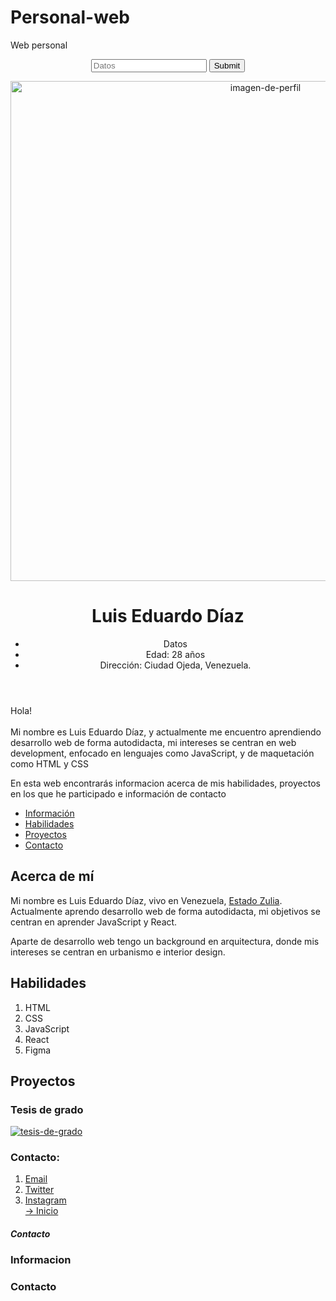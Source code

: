 # Personal-web
Web personal
<!DOCTYPE html>
<html lang="en-US">
  <head>
    <meta charset="UTF-8">
    <title>Portfolio</title>
    <link rel="stylesheet" type="text/css" href="styles.css">
  </head>
  <body>
    <header>
       <section class="boton-principal">
      <form action="url-where-you-want-to-submit-form-data">
        <input type="text" placeholder="Datos" required>
        <button type="submit">Submit</button>
      </form>
    </section>
      <a target="_blank" href="https://www.linkedin.com/in/luiseduardodiazv/"><img class="imagen-de-perfil" src="https://www.notion.so/image/https%3A%2F%2Fs3-us-west-2.amazonaws.com%2Fpublic.notion-static.com%2F42bdc3e0-7c8f-48b8-ba88-8497dcc0b36b%2Fphoto_2020-12-05_14-51-59.jpg?width=180&userId=2df478bb-ed80-4268-838b-761757425b08&cache=v2" width="800px" height="800px" alt="imagen-de-perfil"></a>
      <h1 class="encabezado-principal" id="top"><strong>Luis Eduardo Díaz</strong></h1>
      <side>
        <ul class="un-list">
          <li>Datos</li>
          <li>Edad: 28 años</li>
          <li>Dirección: Ciudad Ojeda, Venezuela.</li>
        </ul>
      </side>
    </header> 
      <!-- Mejorar mi presentación -->
    <main class="presentacion">
      <p>Hola!<br><br> Mi nombre es Luis Eduardo Díaz, y actualmente me encuentro aprendiendo desarrollo web de forma autodidacta, mi intereses se centran en web development, enfocado en lenguajes como JavaScript, y de maquetación como HTML y CSS</p>
      <p>En esta web encontrarás informacion acerca de mis habilidades, proyectos en los que he participado e información de contacto</p>
    </main>
    <nav>
      <ul class="un-list-dos">
        <li><a href="#informacion">Información</a></li>
        <li><a href="#habilidades">Habilidades</a></li>
        <li><a href="#proyectos">Proyectos</a></li>
        <li><a href="#contacto">Contacto</a></li>
      </ul>
    </nav>
    <section>
      <article>
        <h2 class="informacion">Acerca de mí</h2>
       <p class="descripcion-uno">Mi nombre es Luis Eduardo Díaz, vivo en Venezuela, <a target="_blank" href="https://www.instagram.com/p/CUiMed4lFDS/">Estado Zulia</a>. Actualmente aprendo desarrollo web de forma autodidacta, mi objetivos se centran en aprender JavaScript y React.</p>
        <!-- mejorar redaccion de la presentacion -->
        <p class="descripcion-dos">Aparte de desarrollo web tengo un background en arquitectura, donde mis intereses se centran en urbanismo e interior design.</p>
      </article>
    </section>
    <section>
      <article>
        <h2 id="habilidades">Habilidades</h2>
        <ol class="list-ord-1">
          <li>HTML</li>
          <li>CSS</li>
          <li>JavaScript</li>
          <li>React</li>
          <li>Figma</li>
        </ol>
      </article>
    </section>
    <section>
      <article>
        <h2 id="proyectos">Proyectos</h2>
        <h3 class="tesis">Tesis de grado</h3>
        <a target="_blank" href="#"><img src="" alt="tesis-de-grado"></a>
      </article>
    </section>
    <footer>
      <!-- agregar un encabezado -->
      <h3 class="contacto">Contacto:</h3>
        <ol class="ult-list">
          <li><a target="_blank" href="https://mail.google.com/mail/u/0/#inbox">Email</a></li>
          <li><a target="_blank" href="https://twitter.com/naval/status/1002103360646823936">Twitter</a></li>
          <li><a target="_blank" href="https://www.instagram.com/luiseduardodvz/">Instagram</a></li>
          <!-- arreglar este "inicio" -->
          <a href="#top">-> Inicio</a>
        </ol>
    </footer>
    <!-- padding and margin -->
    <h5 class="texto-incrustado">Contacto</h5>
    <div class="box black-box">
      <h3 class="box caja-amarilla">Informacion</h3>
      <h3 class="box caja-azul">Contacto</h3>
    </div>
    <!-- padding and margin -->
  </body>
</html>
